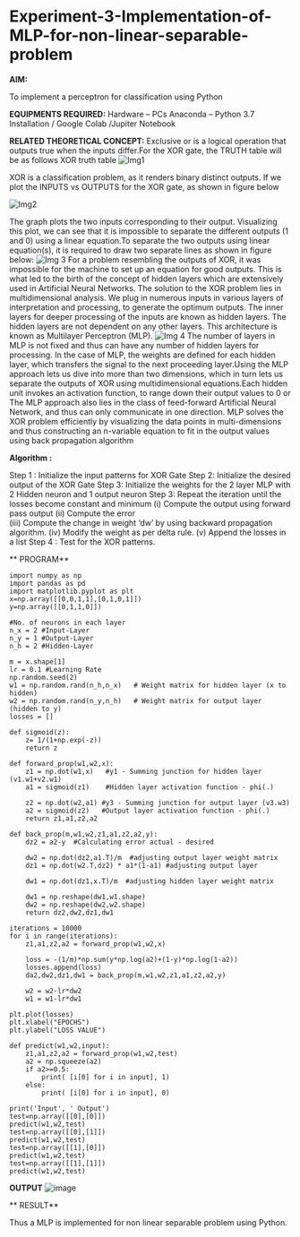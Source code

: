 # Experiment-3-Implementation-of-MLP-for-non-linear-separable-problem
**AIM:**

To implement a perceptron for classification using Python

**EQUIPMENTS REQUIRED:**
Hardware – PCs
Anaconda – Python 3.7 Installation / Google Colab /Jupiter Notebook

**RELATED THEORETICAL CONCEPT:**
Exclusive or is a logical operation that outputs true when the inputs differ.For the XOR gate, the TRUTH table will be as follows
XOR truth table
![Img1](https://user-images.githubusercontent.com/112920679/195774720-35c2ed9d-d484-4485-b608-d809931a28f5.gif)

XOR is a classification problem, as it renders binary distinct outputs. If we plot the INPUTS vs OUTPUTS for the XOR gate, as shown in figure below

![Img2](https://user-images.githubusercontent.com/112920679/195774898-b0c5886b-3d58-4377-b52f-73148a3fe54d.gif)

The graph plots the two inputs corresponding to their output. Visualizing this plot, we can see that it is impossible to separate the different outputs (1 and 0) using a linear equation.To separate the two outputs using linear equation(s), it is required to draw two separate lines as shown in figure below:
![Img 3](https://user-images.githubusercontent.com/112920679/195775012-74683270-561b-4a3a-ac62-cf5ddfcf49ca.gif)
For a problem resembling the outputs of XOR, it was impossible for the machine to set up an equation for good outputs. This is what led to the birth of the concept of hidden layers which are extensively used in Artificial Neural Networks. The solution to the XOR problem lies in multidimensional analysis. We plug in numerous inputs in various layers of interpretation and processing, to generate the optimum outputs.
The inner layers for deeper processing of the inputs are known as hidden layers. The hidden layers are not dependent on any other layers. This architecture is known as Multilayer Perceptron (MLP).
![Img 4](https://user-images.githubusercontent.com/112920679/195775183-1f64fe3d-a60e-4998-b4f5-abce9534689d.gif)
The number of layers in MLP is not fixed and thus can have any number of hidden layers for processing. In the case of MLP, the weights are defined for each hidden layer, which transfers the signal to the next proceeding layer.Using the MLP approach lets us dive into more than two dimensions, which in turn lets us separate the outputs of XOR using multidimensional equations.Each hidden unit invokes an activation function, to range down their output values to 0 or The MLP approach also lies in the class of feed-forward Artificial Neural Network, and thus can only communicate in one direction. MLP solves the XOR problem efficiently by visualizing the data points in multi-dimensions and thus constructing an n-variable equation to fit in the output values using back propagation algorithm

**Algorithm :**

Step 1 : Initialize the input patterns for XOR Gate
Step 2: Initialize the desired output of the XOR Gate
Step 3: Initialize the weights for the 2 layer MLP with 2 Hidden neuron 
              and 1 output neuron
Step 3: Repeat the  iteration  until the losses become constant and 
              minimum
              (i)  Compute the output using forward pass output
              (ii) Compute the error  
		          (iii) Compute the change in weight ‘dw’ by using backward 
                     propagation algorithm.
             (iv) Modify the weight as per delta rule.
             (v)   Append the losses in a list
Step 4 : Test for the XOR patterns.

** PROGRAM** 
```
import numpy as np
import pandas as pd
import matplotlib.pyplot as plt
x=np.array([[0,0,1,1],[0,1,0,1]])
y=np.array([[0,1,1,0]])

#No. of neurons in each layer
n_x = 2 #Input-Layer
n_y = 1 #Output-Layer
n_h = 2 #Hidden-Layer

m = x.shape[1]
lr = 0.1 #Learning Rate
np.random.seed(2)
w1 = np.random.rand(n_h,n_x)   # Weight matrix for hidden layer (x to hidden)
w2 = np.random.rand(n_y,n_h)   # Weight matrix for output layer (hidden to y)
losses = []

def sigmoid(z):
    z= 1/(1+np.exp(-z))
    return z
    
def forward_prop(w1,w2,x):
    z1 = np.dot(w1,x)   #y1 - Summing junction for hidden layer (v1.w1+v2.w1)
    a1 = sigmoid(z1)    #Hidden layer activation function - phi(.)

    z2 = np.dot(w2,a1) #y3 - Summing junction for output layer (v3.w3)
    a2 = sigmoid(z2)   #Output layer activation function - phi(.)
    return z1,a1,z2,a2
    
def back_prop(m,w1,w2,z1,a1,z2,a2,y):    
    dz2 = a2-y  #Calculating error actual - desired

    dw2 = np.dot(dz2,a1.T)/m  #adjusting output layer weight matrix
    dz1 = np.dot(w2.T,dz2) * a1*(1-a1) #adjusting output layer

    dw1 = np.dot(dz1,x.T)/m  #adjusting hidden layer weight matrix

    dw1 = np.reshape(dw1,w1.shape)
    dw2 = np.reshape(dw2,w2.shape)    
    return dz2,dw2,dz1,dw1

iterations = 10000
for i in range(iterations):
    z1,a1,z2,a2 = forward_prop(w1,w2,x)

    loss = -(1/m)*np.sum(y*np.log(a2)+(1-y)*np.log(1-a2))
    losses.append(loss)
    da2,dw2,dz1,dw1 = back_prop(m,w1,w2,z1,a1,z2,a2,y)
    
    w2 = w2-lr*dw2
    w1 = w1-lr*dw1
    
plt.plot(losses)
plt.xlabel("EPOCHS")
plt.ylabel("LOSS VALUE")

def predict(w1,w2,input):
    z1,a1,z2,a2 = forward_prop(w1,w2,test)
    a2 = np.squeeze(a2)
    if a2>=0.5:
        print( [i[0] for i in input], 1)
    else:
        print( [i[0] for i in input], 0)

print('Input', ' Output')
test=np.array([[0],[0]])
predict(w1,w2,test)
test=np.array([[0],[1]])
predict(w1,w2,test)
test=np.array([[1],[0]])
predict(w1,w2,test)
test=np.array([[1],[1]])
predict(w1,w2,test)
```


 **OUTPUT** 
![image](https://github.com/Shobika187/Experiment-3-Implementation-of-MLP-for-non-linear-separable-problem/assets/94508142/c2e87f0e-55df-4eca-b69b-451d38b9a77a)

** RESULT**

Thus a MLP is implemented for non linear separable problem using Python.
